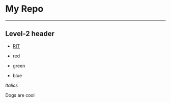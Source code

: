 # My Repo

------

## Level-2 header

- [RIT](https://www.rit.edu/)

- red
- green
- blue

*Italics*

Dogs are cool
